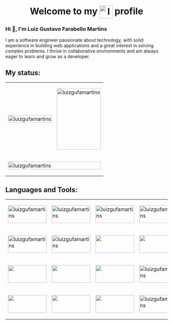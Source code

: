 <h1 align="center"> Welcome to my <img align="center" height="40" src="https://img.shields.io/badge/GitHub-100000?style=for-the-badge&logo=github&logoColor=white" alt="luizgufamartins"/> profile</h1>

<h3 align="left"> Hi 👋, I'm Luiz Gustavo Farabello Martins</h3>

<p align="left">I am a software engineer passionate about technology, with solid experience in building web applications and a great interest in solving complex problems. I thrive in collaborative environments and am always eager to learn and grow as a developer.</p>


<h2 align="left">My status:</h2>

<div align="center">
  <table>
    <tr>
      <td>
        <p><img width="100%" height="100%" src="https://github-readme-stats.vercel.app/api?username=luizgufamartins&show_icons=true&locale=en&theme=dark" alt="luizgufamartins" /></p>
      </td>
      <td>
        <p><img width="100%" height="190" src="https://github-readme-stats.vercel.app/api/top-langs?username=luizgufamartins&show_icons=true&locale=en&layout=compact&theme=dark" alt="luizgufamartins" /></p>
      </td>
    </tr>
    <tr>
      <td colspan="2">
        <p><img width="100%" src="https://github-readme-streak-stats.herokuapp.com/?user=luizgufamartins&theme=dark" alt="luizgufamartins" /></p>
      </td>
    </tr>
  </table>
</div>

<h2 align="left">Languages and Tools:</h2>

 <table align="center">
  <tr>
    <td>
      <p><img align="center" width="100%" height="55em" src="https://img.shields.io/badge/Spring-6DB33F?style=for-the-badge&logo=spring&logoColor=white" alt="luizgufamartins"/></p>
    </td>
    <td>
      <p><img align="center" width="100%" height="55em" src="https://img.shields.io/badge/Angular-DD0031?style=for-the-badge&logo=angular&logoColor=white" alt="luizgufamartins"/></p>
    </td>
    <td>
      <p><img align="center" width="100%" height="55em" src="https://img.shields.io/badge/Amazon_AWS-E47911?style=for-the-badge&logo=amazon-aws&logoColor=white" alt="luizgufamartins"/></p>
    </td>
    <td>
      <p><img align="center" width="100%" height="55em" src="https://img.shields.io/badge/Java-C74634?style=for-the-badge&logo=openjdk&logoColor=white" alt="luizgufamartins"/></p>
    </td>    
  </tr>
  <tr>
    <td>
      <p><img align="center" width="100%" height="55em" src="https://img.shields.io/badge/React-20232A?style=for-the-badge&logo=react&logoColor=61DAFB" alt="luizgufamartins"/></p>
    </td>
    <td>
      <p><img align="center" width="100%" height="55em" src="https://img.shields.io/badge/Express.js-404D59?style=for-the-badge" alt="luizgufamartins"/></p>
    </td>
    <td>
      <p><img align="center" width="100%" height="55em" src="https://img.shields.io/badge/Node.js-43853D?style=for-the-badge&logo=node.js&logoColor=white"/></p>
    </td>
    <td>
      <p><img align="center" width="100%" height="55em" src="https://img.shields.io/badge/JavaScript-323330?style=for-the-badge&logo=javascript&logoColor=F7DF1E"/></p>
    </td>
  </tr>
  <tr>
    <td>
      <p><img align="center" width="100%" height="55em" src="https://img.shields.io/badge/TypeScript-007ACC?style=for-the-badge&logo=typescript&logoColor=white"/></p>
    </td>
    <td>
      <p><img align="center" width="100%" height="55em" src="https://img.shields.io/badge/HTML5-E34F26?style=for-the-badge&logo=html5&logoColor=white"/></p>
    </td>
    <td>
      <p><img align="center" width="100%" height="55em" src="https://img.shields.io/badge/CSS3-1572B6?style=for-the-badge&logo=css3&logoColor=white"/></p>
    </td>
    <td>
      <p><img align="center" width="100%" height="55em" src="https://img.shields.io/badge/MySQL-00000F?style=for-the-badge&logo=mysql&logoColor=white" alt="luizgufamartins"/></p>
    </td>
  </tr>
   <tr>
    <td>
      <p><img align="center" width="100%" height="55em" src="https://img.shields.io/badge/Jenkins-fff0db?style=for-the-badge&logo=jenkins&logoColor=black"/></p>
    </td>
    <td>
      <p><img align="center" width="100%" height="55em" src="https://img.shields.io/badge/PostgreSQL-316192?style=for-the-badge&logo=postgresql&logoColor=whitee"/></p>
    </td>
    <td>
      <p><img align="center" width="100%" height="55em" src="https://img.shields.io/badge/MongoDB-4EA94B?style=for-the-badge&logo=mongodb&logoColor=white"/></p>
    </td>
    <td>
      <p><img align="center" width="100%" height="55em" src="https://img.shields.io/badge/Docker-0db7ed?style=for-the-badge&logo=docker&logoColor=white" alt="luizgufamartins"/></p>
    </td>
  </tr>
</table>
